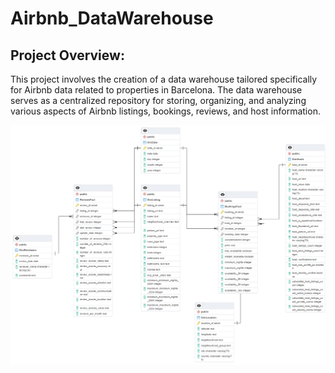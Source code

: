 # Airbnb_DataWarehouse
## Project Overview:
This project involves the creation of a data warehouse tailored specifically for Airbnb data related to properties in Barcelona. The data warehouse serves as a centralized repository for storing, organizing, and analyzing various aspects of Airbnb listings, bookings, reviews, and host information.

![alt text](schema.png)
